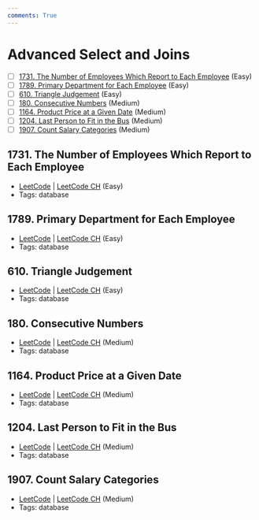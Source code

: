 ```yaml
---
comments: True
---
```


# Advanced Select and Joins

- [ ] [1731. The Number of Employees Which Report to Each Employee](https://leetcode.cn/problems/the-number-of-employees-which-report-to-each-employee/) (Easy)
- [ ] [1789. Primary Department for Each Employee](https://leetcode.cn/problems/primary-department-for-each-employee/) (Easy)
- [ ] [610. Triangle Judgement](https://leetcode.cn/problems/triangle-judgement/) (Easy)
- [ ] [180. Consecutive Numbers](https://leetcode.cn/problems/consecutive-numbers/) (Medium)
- [ ] [1164. Product Price at a Given Date](https://leetcode.cn/problems/product-price-at-a-given-date/) (Medium)
- [ ] [1204. Last Person to Fit in the Bus](https://leetcode.cn/problems/last-person-to-fit-in-the-bus/) (Medium)
- [ ] [1907. Count Salary Categories](https://leetcode.cn/problems/count-salary-categories/) (Medium)

## 1731. The Number of Employees Which Report to Each Employee

-   [LeetCode](https://leetcode.com/problems/the-number-of-employees-which-report-to-each-employee/) | [LeetCode CH](https://leetcode.cn/problems/the-number-of-employees-which-report-to-each-employee/) (Easy)
-   Tags: database

## 1789. Primary Department for Each Employee

-   [LeetCode](https://leetcode.com/problems/primary-department-for-each-employee/) | [LeetCode CH](https://leetcode.cn/problems/primary-department-for-each-employee/) (Easy)
-   Tags: database

## 610. Triangle Judgement

-   [LeetCode](https://leetcode.com/problems/triangle-judgement/) | [LeetCode CH](https://leetcode.cn/problems/triangle-judgement/) (Easy)
-   Tags: database

## 180. Consecutive Numbers

-   [LeetCode](https://leetcode.com/problems/consecutive-numbers/) | [LeetCode CH](https://leetcode.cn/problems/consecutive-numbers/) (Medium)
-   Tags: database

## 1164. Product Price at a Given Date

-   [LeetCode](https://leetcode.com/problems/product-price-at-a-given-date/) | [LeetCode CH](https://leetcode.cn/problems/product-price-at-a-given-date/) (Medium)
-   Tags: database

## 1204. Last Person to Fit in the Bus

-   [LeetCode](https://leetcode.com/problems/last-person-to-fit-in-the-bus/) | [LeetCode CH](https://leetcode.cn/problems/last-person-to-fit-in-the-bus/) (Medium)
-   Tags: database

## 1907. Count Salary Categories

-   [LeetCode](https://leetcode.com/problems/count-salary-categories/) | [LeetCode CH](https://leetcode.cn/problems/count-salary-categories/) (Medium)
-   Tags: database
